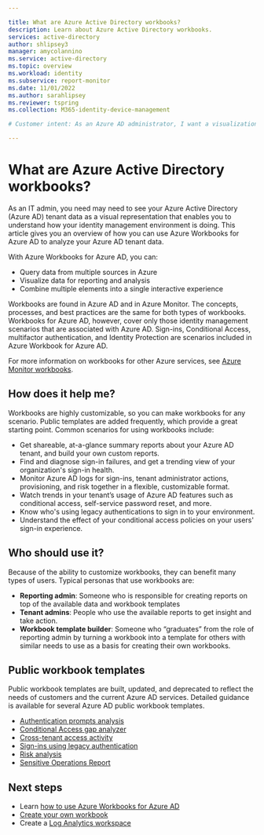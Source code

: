 ```yaml
---

title: What are Azure Active Directory workbooks?
description: Learn about Azure Active Directory workbooks.
services: active-directory
author: shlipsey3
manager: amycolannino
ms.service: active-directory
ms.topic: overview
ms.workload: identity
ms.subservice: report-monitor
ms.date: 11/01/2022
ms.author: sarahlipsey
ms.reviewer: tspring  
ms.collection: M365-identity-device-management

# Customer intent: As an Azure AD administrator, I want a visualization tool that I can customize for my tenant.

---
```


# What are Azure Active Directory workbooks?

As an IT admin, you need may need to see your Azure Active Directory (Azure AD) tenant data as a visual representation that enables you to understand how your identity management environment is doing. This article gives you an overview of how you can use Azure Workbooks for Azure AD to analyze your Azure AD tenant data.

With Azure Workbooks for Azure AD, you can:

- Query data from multiple sources in Azure
- Visualize data for reporting and analysis
- Combine multiple elements into a single interactive experience

Workbooks are found in Azure AD and in Azure Monitor. The concepts, processes, and best practices are the same for both types of workbooks. Workbooks for Azure AD, however, cover only those identity management scenarios that are associated with Azure AD. Sign-ins, Conditional Access, multifactor authentication, and Identity Protection are scenarios included in Azure Workbook for Azure AD.

For more information on workbooks for other Azure services, see [Azure Monitor workbooks](../../azure-monitor/visualize/workbooks-overview.md).

## How does it help me?

Workbooks are highly customizable, so you can make workbooks for any scenario. Public templates are added frequently, which provide a great starting point. Common scenarios for using workbooks include:

- Get shareable, at-a-glance summary reports about your Azure AD tenant, and build your own custom reports.
- Find and diagnose sign-in failures, and get a trending view of your organization's sign-in health.
- Monitor Azure AD logs for sign-ins, tenant administrator actions, provisioning, and risk together in a flexible, customizable format.
- Watch trends in your tenant’s usage of Azure AD features such as conditional access, self-service password reset, and more.
- Know who's using legacy authentications to sign in to your environment.
- Understand the effect of your conditional access policies on your users' sign-in experience.

## Who should use it?

Because of the ability to customize workbooks, they can benefit many types of users. Typical personas that use workbooks are:

- **Reporting admin**: Someone who is responsible for creating reports on top of the available data and workbook templates
- **Tenant admins**: People who use the available reports to get insight and take action.
- **Workbook template builder**: Someone who “graduates” from the role of reporting admin by turning a workbook into a template for others with similar needs to use as a basis for creating their own workbooks.

## Public workbook templates

Public workbook templates are built, updated, and deprecated to reflect the needs of customers and the current Azure AD services. Detailed guidance is available for several Azure AD public workbook templates. 

- [Authentication prompts analysis](workbook-authentication-prompts-analysis)
- [Conditional Access gap analyzer](workbook-conditional-access-gap-analyzer)
- [Cross-tenant access activity](workbook-cross-tenant-access-activity)
- [Sign-ins using legacy authentication](workbook-legacy%20authentication)
- [Risk analysis](workbook-risk-analysis)
- [Sensitive Operations Report](workbook-sensitive-operations-report)

## Next steps

- Learn [how to use Azure Workbooks for Azure AD](howto-use-azure-monitor-workbooks.md)
- [Create your own workbook](../../azure-monitor/visualize/workbooks-create-workbook.md)
- Create a [Log Analytics workspace](../../azure-monitor/logs/quick-create-workspace.md)